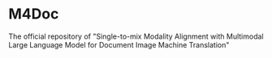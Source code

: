 # M4Doc
The official repository of "Single-to-mix Modality Alignment with Multimodal Large Language Model for Document Image Machine Translation"
